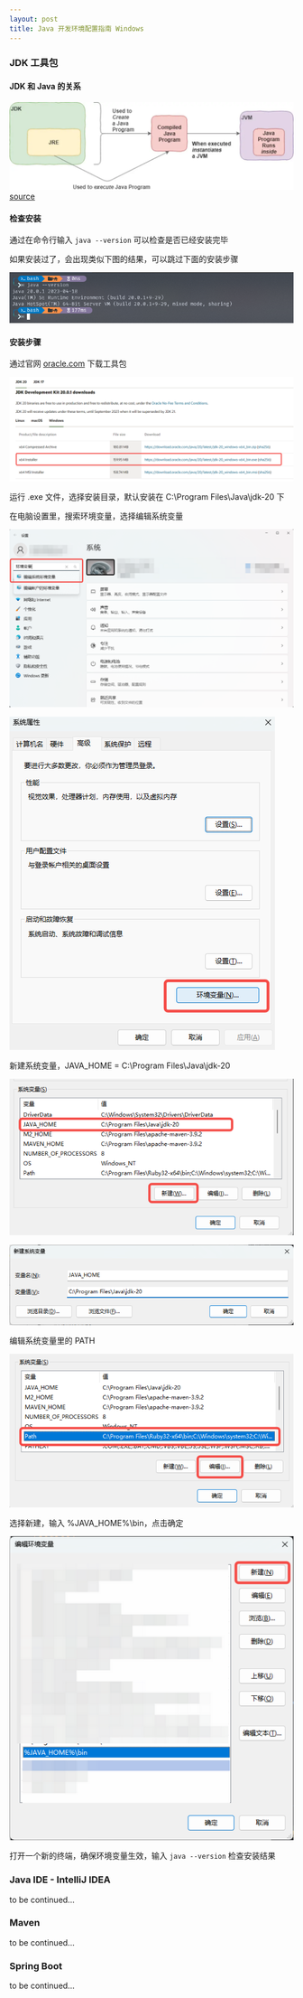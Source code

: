 ```yaml
---
layout: post
title: Java 开发环境配置指南 Windows
---
```

### JDK 工具包
#### JDK 和 Java 的关系

![jdk](/assets/java-setup/jdk.png)
[source]

#### 检查安装
通过在命令行输入 `java --version` 可以检查是否已经安装完毕

如果安装过了，会出现类似下图的结果，可以跳过下面的安装步骤

![check.png](/assets/java-setup/check.png)

#### 安装步骤
通过官网 [oracle.com] 下载工具包

![download](/assets/java-setup/download.png)

运行 .exe 文件，选择安装目录，默认安装在 C:\Program Files\Java\jdk-20 下

在电脑设置里，搜索环境变量，选择编辑系统变量

![search.png](/assets/java-setup/search.png)

![entry.png](/assets/java-setup/entry.png)

新建系统变量，JAVA_HOME = C:\Program Files\Java\jdk-20 

![java_home.png](/assets/java-setup/java_home.png)

![add.png](/assets/java-setup/add.png)

编辑系统变量里的 PATH

![path.png](/assets/java-setup/path.png)

选择新建，输入 %JAVA_HOME%\bin，点击确定

![add_to_path.png](/assets/java-setup/add_to_path.png)

打开一个新的终端，确保环境变量生效，输入 `java --version` 检查安装结果

### Java IDE -  IntelliJ IDEA
to be continued...

### Maven
to be continued...

### Spring Boot
to be continued...



[oracle.com]: https://www.oracle.com/java/technologies/downloads/#jdk20-windows
[source]: https://www.infoworld.com/article/3296360/what-is-the-jdk-introduction-to-the-java-development-kit.html
